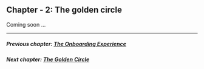 ## Chapter - 2: The golden circle
Coming soon ...

<hr/>

##### Previous chapter: [The Onboarding Experience](README.md)
##### Next chapter: [The Golden Circle](Ch2.md)